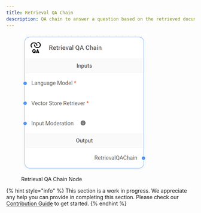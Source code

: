 ```yaml
---
title: Retrieval QA Chain
description: QA chain to answer a question based on the retrieved documents.
---
```



<figure><img src="/assets/image (38).png" alt="" width="337"><figcaption><p>Retrieval QA Chain Node</p></figcaption></figure>

{% hint style="info" %}
This section is a work in progress. We appreciate any help you can provide in completing this section. Please check our [Contribution Guide](broken-reference) to get started.
{% endhint %}
